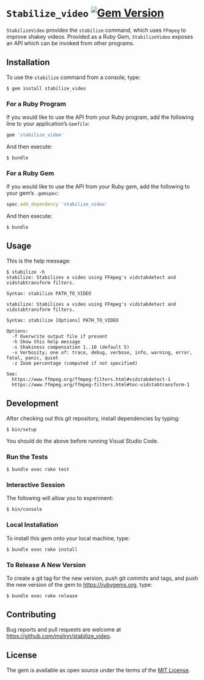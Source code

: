 # `Stabilize_video` [![Gem Version](https://badge.fury.io/rb/stabilize_video.svg)](https://badge.fury.io/rb/stabilize_video)

`StabilizeVideo` provides the `stabilize` command, which uses `FFmpeg` to improve shakey videos.
Provided as a Ruby Gem, `StabilizeVideo` exposes an API which can be invoked from other programs.


## Installation

To use the `stabilize` command from a console, type:

```shell
$ gem install stabilize_video
```


### For a Ruby Program

If you would like to use the API from your Ruby program,
add the following line to your application&rsquo;s `Gemfile`:

```ruby
gem 'stabilize_video'
```

And then execute:

```shell
$ bundle
```


### For a Ruby Gem

If you would like to use the API from your Ruby gem,
 add the following to your gem&rsquo;s `.gemspec`:

```ruby
spec.add_dependency 'stabilize_video'
```

And then execute:

```shell
$ bundle
```


## Usage

This is the help message:

```shell
$ stabilize -h
stabilize: Stabilizes a video using FFmpeg's vidstabdetect and vidstabtransform filters.

Syntax: stabilize PATH_TO_VIDEO

stabilize: Stabilizes a video using FFmpeg's vidstabdetect and vidstabtransform filters.

Syntax: stabilize [Options] PATH_TO_VIDEO

Options:
  -f Overwrite output file if present
  -h Show this help message
  -s Shakiness compensation 1..10 (default 5)
  -v Verbosity; one of: trace, debug, verbose, info, warning, error, fatal, panic, quiet
  -z Zoom percentage (computed if not specified)

See:
  https://www.ffmpeg.org/ffmpeg-filters.html#vidstabdetect-1
  https://www.ffmpeg.org/ffmpeg-filters.html#toc-vidstabtransform-1
```


## Development

After checking out this git repository, install dependencies by typing:

```shell
$ bin/setup
```

You should do the above before running Visual Studio Code.


### Run the Tests

```shell
$ bundle exec rake test
```


### Interactive Session

The following will allow you to experiment:

```shell
$ bin/console
```


### Local Installation

To install this gem onto your local machine, type:

```shell
$ bundle exec rake install
```


### To Release A New Version

To create a git tag for the new version, push git commits and tags,
and push the new version of the gem to https://rubygems.org, type:

```shell
$ bundle exec rake release
```


## Contributing

Bug reports and pull requests are welcome at https://github.com/mslinn/stabilize_video.


## License

The gem is available as open source under the terms of the [MIT License](https://opensource.org/licenses/MIT).
